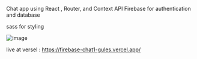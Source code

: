 Chat app using React , Router, and Context API
Firebase for authentication and database

sass for styling

![image](https://user-images.githubusercontent.com/99732661/190450037-24e6d12d-6579-4a8b-a746-f16e70fd932d.png)

live at versel :
https://firebase-chat1-gules.vercel.app/
